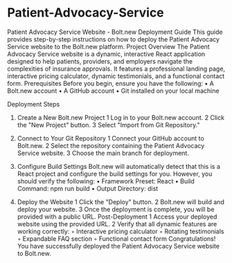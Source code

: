 # Patient-Advocacy-Service
Patient Advocacy Service Website - Bolt.new Deployment Guide
This guide provides step-by-step instructions on how to deploy the Patient Advocacy Service website to the Bolt.new platform.
Project Overview
The Patient Advocacy Service website is a dynamic, interactive React application designed to help patients, providers, and employers navigate the complexities of insurance approvals. It features a professional landing page, interactive pricing calculator, dynamic testimonials, and a functional contact form.
Prerequisites
Before you begin, ensure you have the following:
	•	A Bolt.new account
	•	A GitHub account
	•	Git installed on your local machine

Deployment Steps
1. Create a New Bolt.new Project
	1	Log in to your Bolt.new account.
	2	Click the "New Project" button.
	3	Select "Import from Git Repository."

2. Connect to Your Git Repository
	1	Connect your GitHub account to Bolt.new.
	2	Select the repository containing the Patient Advocacy Service website.
	3	Choose the main branch for deployment.

3. Configure Build Settings
Bolt.new will automatically detect that this is a React project and configure the build settings for you. However, you should verify the following:
	•	Framework Preset: React
	•	Build Command: npm run build
	•	Output Directory: dist

4. Deploy the Website
	1	Click the "Deploy" button.
	2	Bolt.new will build and deploy your website.
	3	Once the deployment is complete, you will be provided with a public URL.
Post-Deployment
	1	Access your deployed website using the provided URL.
	2	Verify that all dynamic features are working correctly:
	◦	Interactive pricing calculator
	◦	Rotating testimonials
	◦	Expandable FAQ section
	◦	Functional contact form
Congratulations! You have successfully deployed the Patient Advocacy Service website to Bolt.new.
